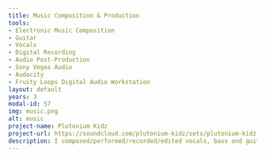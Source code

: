 ```yaml
---
title: Music Composition & Production
tools:
- Electronic Music Composition
- Guitar
- Vocals
- Digital Recording
- Audio Post-Production
- Sony Vegas Audio
- Audacity
- Fruity Loops Digital Audio Workstation
layout: default
years: 3
modal-id: 57
img: music.png
alt: music
project-name: Plutonium Kidz
project-url: https://soundcloud.com/plutonium-kidz/sets/plutonium-kidz
description: I composed/performed/recorded/edited vocals, bass and guitar with Sony Vegas.  I wrote/programmed the drums and synthesizers with Fruity Loops Digital Audio Workstation.  I hope you love it!
---
```


